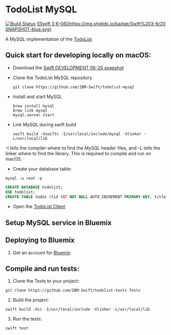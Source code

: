 # TodoList MySQL

[![Build Status](https://travis-ci.org/IBM-Swift/TodoList-MySQL.svg?branch=master)](https://travis-ci.org/IBM-Swift/TodoList-MySQL)
[![Swift 3 6-06](https://img.shields.io/badge/Swift%203-6/20 SNAPSHOT-blue.svg)](https://swift.org/download/#snapshots)

A MySQL implementation of the [TodoList](https://github.com/IBM-Swift/todolist-boilerplate)

## Quick start for developing locally on macOS:

- Download the [Swift DEVELOPMENT 06-20 snapshot](https://swift.org/download/#snapshots)
- Clone the TodoList MySQL repository 
 
  `git clone https://github.com/IBM-Swift/todolist-mysql`

- Install and start MySQL

  ```
  brew install mysql
  brew link mysql
  mysql.server start
  ```
  
- Link MySQL during swift build

  `swift build -Xswiftc -I/usr/local/include/mysql -Xlinker -L/usr/local/lib`

-I tells the compiler where to find the MySQL header files, and -L tells the linker where to find the library. This is required to compile and run on macOS.

- Create your database table:

 `mysql -u root -p`

  ```sql 
  CREATE DATABASE todolist;
  USE todolist;
  CREATE TABLE todos (tid INT NOT NULL AUTO_INCREMENT PRIMARY KEY, title TEXT, owner_id VARCHAR(256), completed INT, orderno INT);
  ```
 
- Open the [TodoList Client](http://www.todobackend.com/client/index.html?http://localhost:8090)

## Setup MySQL service in Bluemix

## Deploying to Bluemix

1. Get an account for [Bluemix](https://new-console.ng.bluemix.net/?direct=classic)

## Compile and run tests:

1. Clone the Tests to your project:

  `git clone https://github.com/IBM-Swift/todolist-tests Tests`

2. Build the project: 

  `swift build -Xcc -I/usr/local/include -Xlinker -L/usr/local/lib`

3. Run the tests:

  `swift test`
